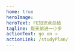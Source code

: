 ```yaml
---
home: true
heroImage: 
heroText: FE知识点总结
tagline: 每天前进一小步
actionText: go on →
actionLink: /studyPlan/
---
```




